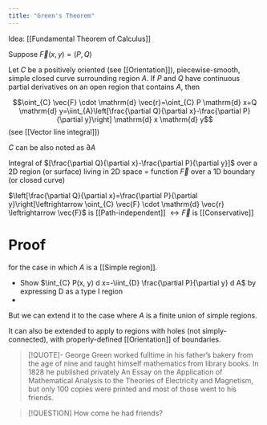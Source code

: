 ```yaml
---
title: "Green's Theorem"
---
```

Idea: [[Fundamental Theorem of Calculus]]

Suppose $\vec{F}(x,y)=(P,Q)$

Let $C$ be a positively oriented (see [[Orientation]]), piecewise-smooth, simple closed curve surrounding region $A$. If $P$ and $Q$ have continuous partial derivatives on an open region that contains $A$, then

$$\oint_{C} \vec{F} \cdot \mathrm{d} \vec{r}=\oint_{C} P \mathrm{d}  x+Q \mathrm{d}  y=\iint_{A}\left[\frac{\partial Q}{\partial x}-\frac{\partial P}{\partial y}\right] \mathrm{d} x \mathrm{d} y$$
(see [[Vector line integral]])

$C$ can be also noted as $\partial{A}$

Integral of $[\frac{\partial Q}{\partial x}-\frac{\partial P}{\partial y}]$ over a 2D region (or surface) living in 2D space = function $\vec{F}$ over a 1D boundary (or closed curve)

$\left[\frac{\partial Q}{\partial x}=\frac{\partial P}{\partial y}\right]\leftrightarrow \oint_{C} \vec{F} \cdot \mathrm{d} \vec{r} \leftrightarrow \vec{F}$  is [[Path-independent]] $\leftrightarrow \vec{F}$ is [[Conservative]]

# Proof
for the case in which $A$ is a [[Simple region]].

* Show $\int_{C} P(x, y) d x=-\iint_{D} \frac{\partial P}{\partial y} d A$ by expressing D as a type I region
* 

But we can extend it to the case where $A$ is a finite union of simple regions.

It can also be extended to apply to regions with holes (not simply-connected), with properly-defined [[Orientation]] of boundaries.


> [!QUOTE]-
> George Green worked fulltime in his father’s bakery from the age of nine and taught himself mathematics from library books. In 1828 he published privately An Essay on the Application of Mathematical Analysis to the Theories of Electricity and Magnetism, but only 100 copies were printed and most of those went to his friends.

> [!QUESTION] How come he had friends?

